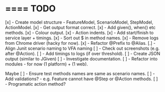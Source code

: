 ====
TODO
====

[x] - Create model structure - FeatureModel, ScenarioModel, StepModel, ActionModel.
[x] - Get output format correct.
[x] - Add given(), when() etc methods.
[x] - Colour output.
[x] - Action indents.
[x] - Add start/finish to service layer + timings.
[x] - Sort out $ in method names.
[x] - Remove logs from Chrome driver (hacky for now).
[x] - Refactor @Prefix to @Alias.
[.] - Align Junit scenario naming to VFA naming
[ ] - Check out screenshots (e.g. after @Action).
[ ] - Add timings to logs (if over threshold).
[ ] - Create JSON output (similar to JGiven)
[ ] - Investigate documentation.
[ ] - Refactor into modules - for now (1 platform) + (1 web).

Maybe
[ ] - Ensure test methods names are same as scenario names.
[ ] - Add validations? - e.g. Feature cannot have @Step or @Action methods.
[ ] - Programatic action method?